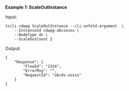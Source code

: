 **Example 1: ScaleOutInstance**



Input: 

```
tccli cdwpg ScaleOutInstance --cli-unfold-argument  \
    --InstanceId cdwpg-abcxxxxx \
    --NodeType dn \
    --ScaleOutCount 2
```

Output: 
```
{
    "Response": {
        "FlowId": "1324",
        "ErrorMsg": "",
        "RequestId": "abcds-xxxss"
    }
}
```

